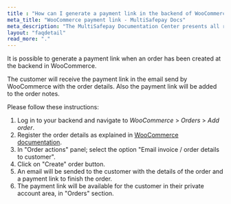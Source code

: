 ```yaml
---
title : "How can I generate a payment link in the backend of WooCommerce?"
meta_title: "WooCommerce payment link - MultiSafepay Docs"
meta_description: "The MultiSafepay Documentation Center presents all relevant information about our Plugins and API. You can also find support pages for payment methods, tools and general questions as well as the contact details of our Support and Integration Teams."
layout: "faqdetail"
read_more: "."
---
```


It is possible to generate a payment link when an order has been created at the backend in WooCommerce. 

The customer will receive the payment link in the email send by WooCommerce with the order details. Also the payment link will be added to the order notes. 
 
Please follow these instructions:

1. Log in to your backend and navigate to _WooCommerce_ > _Orders_ > _Add order_.
2. Register the order details as explained in [WooCommerce documentation](https://docs.woocommerce.com/document/managing-orders/#section-16).
3. In "Order actions" panel; select  the option "Email invoice / order details to customer".  
4. Click on "Create" order button.
5. An email will be sended to the customer with the details of the order and a payment link to finish the order.
6. The payment link will be available for the customer in their private account area, in "Orders" section. 